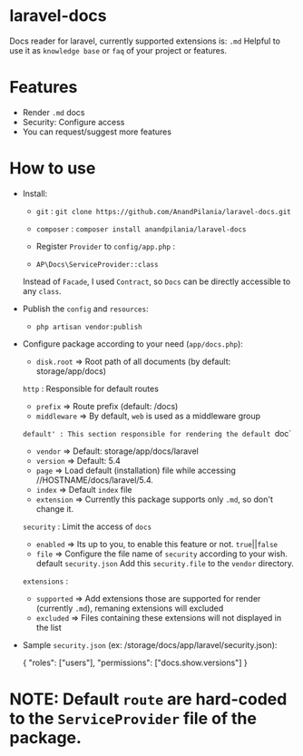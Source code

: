 # laravel-docs
Docs reader for laravel, currently supported extensions is: `.md`
Helpful to use it as `knowledge base` or `faq` of your project or features.


# Features

- Render `.md` docs
- Security: Configure access
- You can request/suggest more features


# How to use

- Install:

	- `git` : `git clone https://github.com/AnandPilania/laravel-docs.git`
	- `composer` : `composer install anandpilania/laravel-docs`

	- Register `Provider` to `config/app.php` :
	- `AP\Docs\ServiceProvider::class`
	
	Instead of `Facade`, I used `Contract`, so `Docs` can be directly accessible to any `class`.

	
- Publish the `config` and `resources`:

	- `php artisan vendor:publish`

	
- Configure package according to your need (`app/docs.php`):

	- `disk.root` => Root path of all documents (by default: storage/app/docs)
	
	`http` : Responsible for default routes
	- `prefix` => Route prefix (default: /docs)
	- `middleware` => By default, `web` is used as a middleware group
	
	`default' : This section responsible for rendering the default `doc`
	- `vendor` => Default: storage/app/docs/laravel
	- `version` => Default: 5.4
	- `page` => Load default (installation) file while accessing //HOSTNAME/docs/laravel/5.4. 
	- `index` => Default `index` file
	- `extension` => Currently this package supports only `.md`, so don't change it.
	
	`security` : Limit the access of `docs`
	- `enabled` => Its up to you, to enable this feature or not. `true`||`false`
	- `file` => Configure the file name of `security` according to your wish. default `security.json`
	Add this `security.file` to the `vendor` directory.
	
	`extensions` :
	- `supported` => Add extensions those are supported for render (currently `.md`), remaning extensions will excluded
	- `excluded` => Files containing these extensions will not displayed in the list
	

- Sample `security.json` (ex: /storage/docs/app/laravel/security.json):
	
	{
		"roles": ["users"],
		"permissions": ["docs.show.versions"]
	}
	
	
# NOTE: Default `route` are hard-coded to the `ServiceProvider` file of the package.